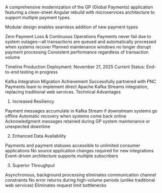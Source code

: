A comprehensive modernization of the GP (Global Payments) application featuring a clean-sheet Angular rebuild with microservices architecture to support multiple payment types.

Modular design enables seamless addition of new payment types

 Zero Payment Loss & Continuous Operations
 Payments never fail due to system outages—all transactions are queued and automatically processed when systems recover
 Planned maintenance windows no longer disrupt payment processing
 Consistent performance regardless of transaction volume
 

 Timeline
Production Deployment: November 21, 2025
Current Status: End-to-end testing in progress


Kafka Integration
Migration Achievement
Successfully partnered with PNC Payments team to implement direct Apache Kafka Streams integration, replacing traditional web services.
Technical Advantages
1. Increased Resiliency

Payment messages accumulate in Kafka Stream if downstream systems go offline
Automatic recovery when systems come back online
Acknowledgment messages retained during GP system maintenance or unexpected downtime

2. Enhanced Data Availability

Payments and payment statuses accessible to unlimited consumer applications
No source application changes required for new integrations
Event-driven architecture supports multiple subscribers

3. Superior Throughput

Asynchronous, background processing eliminates communication channel constraints
No error returns during high-volume periods (unlike traditional web services)
Eliminates request limit bottlenecks
